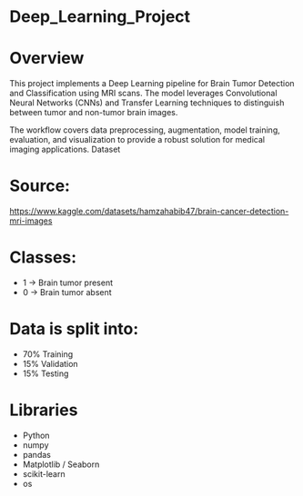 # Deep_Learning_Project
# Overview
This project implements a Deep Learning pipeline for Brain Tumor Detection and Classification using MRI scans. The model leverages Convolutional Neural Networks (CNNs) and Transfer Learning techniques to distinguish between tumor and non-tumor brain images.

The workflow covers data preprocessing, augmentation, model training, evaluation, and visualization to provide a robust solution for medical imaging applications.
Dataset

# Source: 
https://www.kaggle.com/datasets/hamzahabib47/brain-cancer-detection-mri-images

# Classes:
* 1 → Brain tumor present
* 0 → Brain tumor absent

# Data is split into:
* 70% Training
* 15% Validation
* 15% Testing

# Libraries
* Python
* numpy
* pandas
* Matplotlib / Seaborn
* scikit-learn
* os
